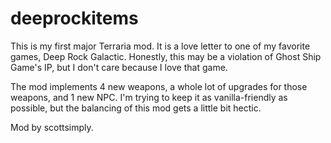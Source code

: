 # deeprockitems
This is my first major Terraria mod. It is a love letter to one of my favorite games, Deep Rock Galactic. Honestly, this may be a violation of Ghost Ship Game's IP, but I don't care because I love that game.

The mod implements 4 new weapons, a whole lot of upgrades for those weapons, and 1 new NPC. I'm trying to keep it as vanilla-friendly as possible, but the balancing of this mod gets a little bit hectic.

Mod by scottsimply.
